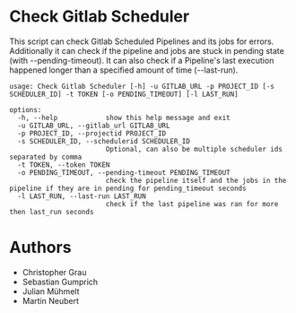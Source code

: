 # Check Gitlab Scheduler

This script can check Gitlab Scheduled Pipelines and its jobs for errors.
Additionally it can check if the pipeline and jobs are stuck in pending state (with --pending-timeout).
It can also check if a Pipeline's last execution happened longer than a specified amount of time (--last-run).

```
usage: Check Gitlab Scheduler [-h] -u GITLAB_URL -p PROJECT_ID [-s SCHEDULER_ID] -t TOKEN [-o PENDING_TIMEOUT] [-l LAST_RUN]

options:
  -h, --help            show this help message and exit
  -u GITLAB_URL, --gitlab_url GITLAB_URL
  -p PROJECT_ID, --projectid PROJECT_ID
  -s SCHEDULER_ID, --schedulerid SCHEDULER_ID
                        Optional, can also be multiple scheduler ids separated by comma
  -t TOKEN, --token TOKEN
  -o PENDING_TIMEOUT, --pending-timeout PENDING_TIMEOUT
                        check the pipeline itself and the jobs in the pipeline if they are in pending for pending_timeout seconds
  -l LAST_RUN, --last-run LAST_RUN
                        check if the last pipeline was ran for more then last_run seconds
```

# Authors

- Christopher Grau
- Sebastian Gumprich
- Julian Mühmelt
- Martin Neubert
